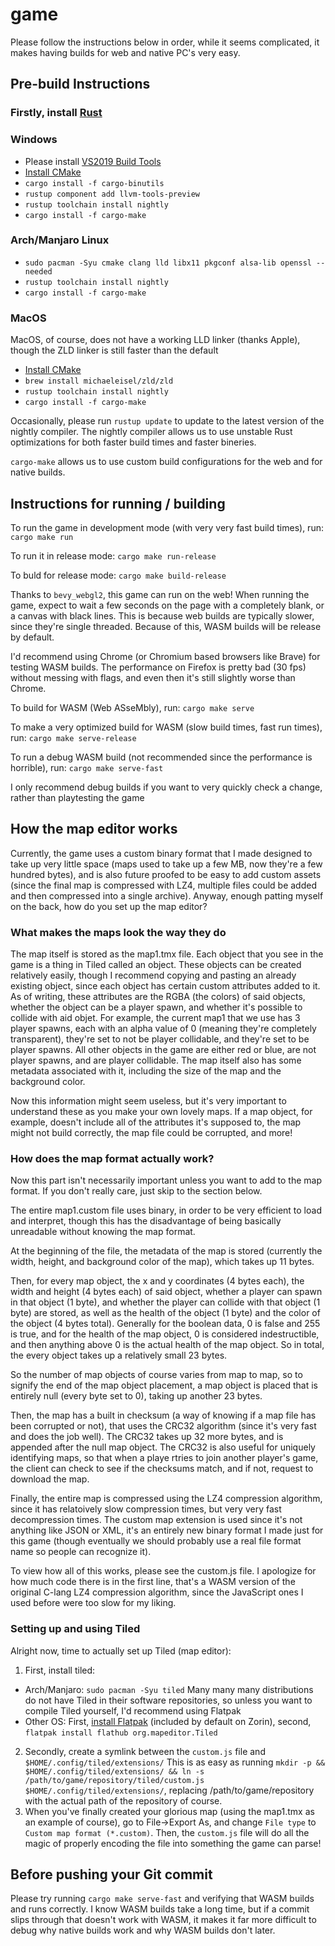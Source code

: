 # game

Please follow the instructions below in order, while it seems complicated, it makes having builds for web and native PC's very easy.

## Pre-build Instructions
### Firstly, install [Rust](https://www.rust-lang.org/tools/install)

### Windows
- Please install [VS2019 Build Tools](https://visualstudio.microsoft.com/thank-you-downloading-visual-studio/?sku=BuildTools&rel=16)
- [Install CMake](https://cmake.org/download/)
- `cargo install -f cargo-binutils`
- `rustup component add llvm-tools-preview`
- `rustup toolchain install nightly`
- `cargo install -f cargo-make`
### Arch/Manjaro Linux
- `sudo pacman -Syu cmake clang lld libx11 pkgconf alsa-lib openssl --needed`
- `rustup toolchain install nightly`
- `cargo install -f cargo-make`
### MacOS
MacOS, of course, does not have a working LLD linker (thanks Apple), though the ZLD linker is still faster than the default
- [Install CMake](https://cmake.org/download/)
- `brew install michaeleisel/zld/zld`
- `rustup toolchain install nightly`
- `cargo install -f cargo-make`


Occasionally, please run `rustup update` to update to the latest version of the nightly compiler.
The nightly compiler allows us to use unstable Rust optimizations for both faster build times and faster bineries.

`cargo-make` allows us to use custom build configurations for the web and for native builds.

## Instructions for running / building

To run the game in development mode (with very very fast build times), run:
`cargo make run`

To run it in release mode:
`cargo make run-release`

To buld for release mode:
`cargo make build-release`

Thanks to `bevy_webgl2`, this game can run on the web! When running the game, expect to wait a few seconds on the page with a completely blank, or a canvas with black lines. This is because web builds are typically slower, since they're single threaded. Because of this, WASM builds will be release by default.

I'd recommend using Chrome (or Chromium based browsers like Brave) for testing WASM builds. The performance on Firefox is pretty bad (30 fps) without messing with flags, and even then it's still slightly worse than Chrome.

To build for WASM (Web ASseMbly), run:
`cargo make serve`

To make a very optimized build for WASM (slow build times, fast run times), run:
`cargo make serve-release`

To run a debug WASM build (not recommended since the performance is horrible), run:
`cargo make serve-fast`

I only recommend debug builds if you want to very quickly check a change, rather than playtesting the game

## How the map editor works
Currently, the game uses a custom binary format that I made designed to take up very little space (maps used to take up a few MB, now they're a few hundred bytes), and is also future proofed to be easy to add custom assets (since the final map is compressed with LZ4, multiple files could be added and then compressed into a single archive). Anyway, enough patting myself on the back, how do you set up the map editor?

### What makes the maps look the way they do
The map itself is stored as the map1.tmx file. Each object that you see in the game is a thing in Tiled called an object. These objects can be created relatively easily, though I recommend copying and pasting an already existing object, since each object has certain custom attributes added to it. As of writing, these attributes are the RGBA (the colors) of said objects, whether the object can be a player spawn, and whether it's possible to collide with aid objet. For example, the current map1 that we use has 3 player spawns, each with an alpha value of 0 (meaning they're completely transparent), they're set to not be player collidable, and they're set to be player spawns. All other objects in the game are either red or blue, are not player spawns, and are player collidable. The map itself also has some metadata associated with it, including the size of the map and the background color.

Now this information might seem useless, but it's very important to understand these as you make your own lovely maps. If a map object, for example, doesn't include all of the attributes it's supposed to, the map might not build correctly, the map file could be corrupted, and more!

### How does the map format actually work?
Now this part isn't necessarily important unless you want to add to the map format. If you don't really care, just skip to the section below. 

The entire map1.custom file uses binary, in order to be very efficient to load and interpret, though this has the disadvantage of being basically unreadable without knowing the map format.

At the beginning of the file, the metadata of the map is stored (currently the width, height, and background color of the map), which takes up 11 bytes.

Then, for every map object, the x and y coordinates (4 bytes each), the width and height (4 bytes each) of said object, whether a player can spawn in that object (1 byte), and whether the player can collide with that object (1 byte) are stored, as well as the health of the object (1 byte) and the color of the object (4 bytes total). Generally for the boolean data, 0 is false and 255 is true, and for the health of the map object, 0 is considered indestructible, and then anything above 0 is the actual health of the map object. So in total, the every object takes up a relatively small 23 bytes.

So the number of map objects of course varies from map to map, so to signify the end of the map object placement, a map object is placed that is entirely null (every byte set to 0), taking up another 23 bytes.

Then, the map has a built in checksum (a way of knowing if a map file has been corrupted or not), that uses the CRC32 algorithm (since it's very fast and does the job well). The CRC32 takes up 32 more bytes, and is appended after the null map object. The CRC32 is also useful for uniquely identifying maps, so that when a playe rtries to join another player's game, the client can check to see if the checksums match, and if not, request to download the map.

Finally, the entire map is compressed using the LZ4 compression algorithm, since it has relatoively slow compression times, but very very fast decompression times. The custom map extension is used since it's not anything like JSON or XML, it's an entirely new binary format I made just for this game (though eventually we should probably use a real file format name so people can recognize it).

To view how all of this works, please see the custom.js file. I apologize for how much code there is in the first line, that's a WASM version of the original C-lang LZ4 compression algorithm, since the JavaScript ones I used before were too slow for my liking.

### Setting up and using Tiled
Alright now, time to actually set up Tiled (map editor):

1. First, install tiled:
- Arch/Manjaro: `sudo pacman -Syu tiled`
Many many many distributions do not have Tiled in their software repositories, so unless you want to compile Tiled yourself, I'd recommend using Flatpak
- Other OS: First, [install Flatpak](https://www.flatpak.org/setup/) (included by default on Zorin), second, `flatpak install flathub org.mapeditor.Tiled`
2. Secondly, create a symlink between the `custom.js` file and `$HOME/.config/tiled/extensions/`
This is as easy as running `mkdir -p && $HOME/.config/tiled/extensions/ && ln -s /path/to/game/repository/tiled/custom.js $HOME/.config/tiled/extensions/`, replacing /path/to/game/repository with the actual path of the repository of course.
3. When you've finally created your glorious map (using the map1.tmx as an example of course), go to File->Export As, and change `File type` to `Custom map format (*.custom)`. Then, the `custom.js` file will do all the magic of properly encoding the file into something the game can parse!


## Before pushing your Git commit

Please try running `cargo make serve-fast` and verifying that WASM builds and runs correctly. I know WASM builds take a long time, but if a commit slips through that doesn't work with WASM, it makes it far more difficult to debug why native builds work and why WASM builds don't later.
